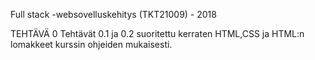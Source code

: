 Full stack -websovelluskehitys (TKT21009) - 2018

TEHTÄVÄ 0
Tehtävät 0.1 ja 0.2 suoritettu kerraten HTML,CSS ja HTML:n lomakkeet kurssin ohjeiden mukaisesti.


